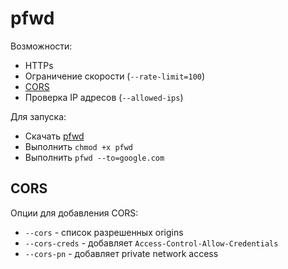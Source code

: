 # pfwd

Возможности:
- HTTPs
- Ограничение скорости (`--rate-limit=100`)
- [CORS](#cors)
- Проверка IP адресов (`--allowed-ips`)

Для запуска:
- Скачать [pfwd](https://github.com/pfwd-ru/pfwd/releases)
- Выполнить `chmod +x pfwd`
- Выполнить `pfwd --to=google.com`

## CORS

Опции для добавления CORS:
- `--cors` - список разрешенных origins
- `--cors-creds` - добавляет `Access-Control-Allow-Credentials`
- `--cors-pn` - добавляет private network access
